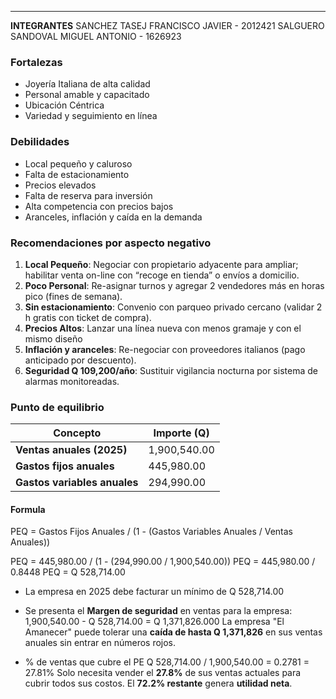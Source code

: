 <hr>

**INTEGRANTES**
SANCHEZ TASEJ FRANCISCO JAVIER - 2012421
SALGUERO SANDOVAL MIGUEL ANTONIO - 1626923
### **Fortalezas**
* Joyería Italiana de alta calidad
* Personal amable y capacitado
* Ubicación Céntrica
* Variedad y seguimiento en línea

### **Debilidades**
* Local pequeño y caluroso
* Falta de estacionamiento
* Precios elevados
* Falta de reserva para inversión
* Alta competencia con precios bajos
* Aranceles, inflación y caída en la demanda

### **Recomendaciones por aspecto negativo**
1. **Local Pequeño**: Negociar con propietario adyacente para ampliar; habilitar venta on-line con “recoge en tienda” o envíos a domicilio.
2. **Poco Personal**: Re-asignar turnos y agregar 2 vendedores más en horas pico (fines de semana).
3. **Sin estacionamiento**: Convenio con parqueo privado cercano (validar 2 h gratis con ticket de compra).
4. **Precios Altos**: Lanzar una línea nueva con menos gramaje y con el mismo diseño
5. **Inflación y aranceles**: Re-negociar con proveedores italianos (pago anticipado por descuento).
6. **Seguridad Q 109,200/año**: Sustituir vigilancia nocturna por sistema de alarmas monitoreadas.

### **Punto de equilibrio**
| Concepto                     | Importe (Q)  |
| ---------------------------- | ------------ |
| **Ventas anuales (2025)**    | 1,900,540.00 |
| **Gastos fijos anuales**     | 445,980.00   |
| **Gastos variables anuales** | 294,990.00   |
#### **Formula**
PEQ = Gastos Fijos Anuales / (1 - (Gastos Variables Anuales / Ventas Anuales))

PEQ = 445,980.00 / (1 - (294,990.00 / 1,900,540.00))
PEQ = 445,980.00 / 0.8448
PEQ = Q 528,714.00

* La empresa en 2025 debe facturar un mínimo de Q 528,714.00

* Se presenta el **Margen de seguridad** en ventas para la empresa: 
	1,900,540.00 - Q 528,714.00 = Q 1,371,826.000
	La empresa "El Amanecer" puede tolerar una **caída de hasta Q 1,371,826** en sus ventas anuales sin entrar en números rojos.

* % de ventas que cubre el PE
	Q 528,714.00 / 1,900,540.00 = 0.2781 = 27.81%
	Solo necesita vender el **27.8%** de sus ventas actuales para cubrir todos sus costos. El **72.2% restante** genera **utilidad neta**.


